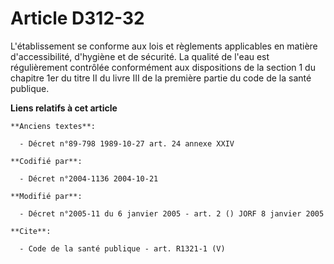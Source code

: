 # Article D312-32

L'établissement se conforme aux lois et règlements applicables en matière d'accessibilité, d'hygiène et de sécurité. La
qualité de l'eau est régulièrement contrôlée conformément aux dispositions de la section 1 du chapitre 1er du titre II du
livre III de la première partie du code de la santé publique.

**Liens relatifs à cet article**

	**Anciens textes**:

	  - Décret n°89-798 1989-10-27 art. 24 annexe XXIV

	**Codifié par**:

	  - Décret n°2004-1136 2004-10-21

	**Modifié par**:

	  - Décret n°2005-11 du 6 janvier 2005 - art. 2 () JORF 8 janvier 2005

	**Cite**:

	  - Code de la santé publique - art. R1321-1 (V)
